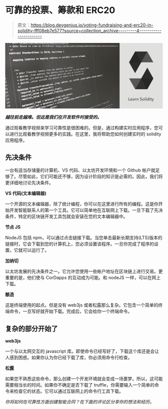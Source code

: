 # 可靠的投票、筹款和 ERC20

> 原文：<https://blog.devgenius.io/voting-fundraising-and-erc20-in-solidity-fff08eb7e577?source=collection_archive---------4----------------------->

![](img/ad9b99f3d57cebc31a03656e65121b79.png)

***越往前走越难。但这是我们在开发软件时接受的。***

通过观看教学视频来学习可靠性是很困难的。但是，通过构建实时应用程序，您可以进行比观看教学视频更多的实践。在这里，我将帮助您如何创建实时的 solidity 应用程序。

## 先决条件

一台有适当存储量的计算机、VS 代码、以太坊开发环境和一个 Github 帐户就足够了。尽管如此，它们可能还不够，因为设计阶段的知识是必需的。因此，我们将更详细地讨论先决条件。

**VS 代码(文本编辑器)**

一个开源的文本编辑器，除了统计编程，你可以在这里进行所有的编程。这是你开始开发智能联系人的第一个工具。它可以简单地在互联网上下载。一旦下载了先决条件，特定的区块链开发工具包就会安装在您的文本编辑器中。

**节点 JS**

NodeJS 包括 npm，可以通过点击链接下载。当您单击最新长期支持(LTS)版本的链接时，它会下载到您的计算机上，您必须设置该程序。一旦你完成了程序的设置，它就可以运行了。

**加纳切**

以太坊发展的先决条件之一。它允许您使用一些帐户地址在区块链上进行交易。更重要的是，他们使与 CorDapps 的互动成为可能。和 nodeJS 一样，可以在网上下载。

**酿造**

这是终端使用的起点。但是没有 web3js 或者松露那么复杂。它包含一个简单的终端命令，一旦写好就开始下载。完成后，它会给你一个终端命令。

## 复杂的部分开始了

**web3js**

一个与以太网交互的 javascript 库。即使命令已经写好了，下载这个库还是会让人感到困惑。如果你认为你已经下载了库，你必须用命令行检查。

**松露**

如果您不熟悉这些命令，那么创建一个开发环境就会变成一场噩梦。所以，这可能需要相当长的时间。如果你不确定是否下载了 truffle，你需要输入一个简单的命令来检查它的状态。它可以通过互联网上的命令行工具下载。

*你将如何在可靠性方面创建智能合同？在下面的评论区分享你的想法和经历。*